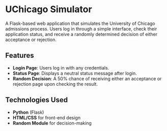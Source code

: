 # UChicago Simulator

A Flask-based web application that simulates the University of Chicago admissions process. Users log in through a simple interface, check their application status, and receive a randomly determined decision of either acceptance or rejection.

## Features

- **Login Page**: Users log in with any credentials.
- **Status Page**: Displays a neutral status message after login.
- **Random Decision**: A 50% chance of receiving either an acceptance or rejection page upon checking the result.

## Technologies Used

- **Python** (Flask)
- **HTML/CSS** for front-end design
- **Random Module** for decision-making
